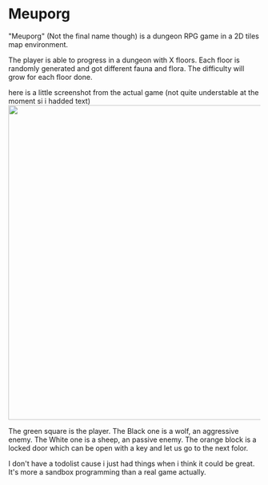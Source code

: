 # Meuporg

"Meuporg" (Not the final name though) is a dungeon RPG game in a 2D tiles map environment.

The player is able to progress in a dungeon with X floors. Each floor is randomly generated and got different fauna and flora.
The difficulty will grow for each floor done.

here is a little screenshot from the actual game (not quite understable at the moment si i hadded text)
<img src="https://github.com/LightningAmal/Meuporg/blob/master/preview.png" width="802" height="630">

The green square is the player.
The Black one is a wolf, an aggressive enemy.
The White one is a sheep, an passive enemy.
The orange block is a locked door which can be open with a key and let us go to the next folor.

I don't have a todolist cause i just had things when i think it could be great.
It's more a sandbox programming than a real game actually.
